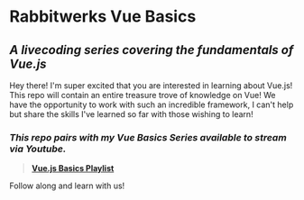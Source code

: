 # Rabbitwerks Vue Basics

## _A livecoding series covering the fundamentals of Vue.js_

Hey there! I'm super excited that you are interested in learning about Vue.js! This repo will contain an entire treasure trove of knowledge on Vue! We have the opportunity to work with such an incredible framework, I can't help but share the skills I've learned so far with those wishing to learn!

### _This repo pairs with my **Vue Basics Series** available to stream via Youtube._

> **[Vue.js Basics Playlist](https://www.youtube.com/playlist?list=PLFXBGOVoMkVnkT-wv3aQyCPY3elgVQuVN)**

Follow along and learn with us!
